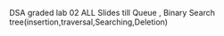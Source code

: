 DSA
graded lab 02
ALL Slides till Queue ,
Binary Search tree(insertion,traversal,Searching,Deletion)
